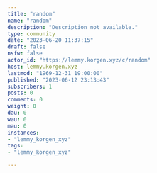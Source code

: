 ```yaml
---
title: "random" 
name: "random"
description: "Description not available."
type: community
date: "2023-06-20 11:37:15"
draft: false
nsfw: false
actor_id: "https://lemmy.korgen.xyz/c/random"
host: lemmy.korgen.xyz
lastmod: "1969-12-31 19:00:00"
published: "2023-06-12 23:13:43"
subscribers: 1
posts: 0
comments: 0
weight: 0
dau: 0
wau: 0
mau: 0
instances:
- "lemmy_korgen_xyz"
tags: 
- "lemmy_korgen_xyz"

---
```

